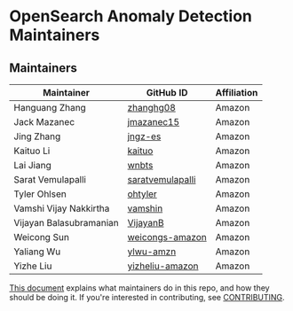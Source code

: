 # OpenSearch Anomaly Detection Maintainers

## Maintainers
| Maintainer              | GitHub ID                                               | Affiliation |
| ----------------------- | ------------------------------------------------------- | ----------- |
| Hanguang Zhang          | [zhanghg08](https://github.com/zhanghg08)               | Amazon      |
| Jack Mazanec            | [jmazanec15](https://github.com/jmazanec15)             | Amazon      |
| Jing Zhang              | [jngz-es](https://github.com/jngz-es)                   | Amazon      |
| Kaituo Li               | [kaituo](https://github.com/kaituo)                     | Amazon      |
| Lai Jiang               | [wnbts](https://github.com/wnbts)                       | Amazon      |
| Sarat Vemulapalli       | [saratvemulapalli](https://github.com/saratvemulapalli) | Amazon      |
| Tyler Ohlsen            | [ohtyler](https://github.com/ohltyler)                  | Amazon      |
| Vamshi Vijay Nakkirtha  | [vamshin](https://github.com/vamshin)                   | Amazon      |
| Vijayan Balasubramanian | [VijayanB](https://github.com/VijayanB)                 | Amazon      |
| Weicong Sun             | [weicongs-amazon](https://github.com/weicongs-amazon)   | Amazon      |
| Yaliang Wu              | [ylwu-amzn](https://github.com/ylwu-amzn)               | Amazon      |
| Yizhe Liu               | [yizheliu-amazon](https://github.com/yizheliu-amazon)   | Amazon      |

[This document](https://github.com/opensearch-project/.github/blob/main/MAINTAINERS.md) explains what maintainers do in this repo, and how they should be doing it. If you're interested in contributing, see [CONTRIBUTING](CONTRIBUTING.md).
